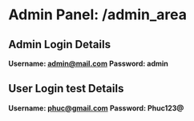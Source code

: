 
# Admin Panel: /admin_area 

## Admin Login Details

**Username: admin@mail.com**
**Password: admin**

## User Login test Details
**Username: phuc@gmail.com**
**Password: Phuc123@**

